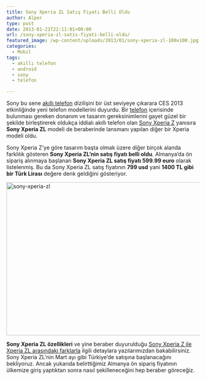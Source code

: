 ```yaml
---
title: Sony Xperia ZL Satış Fiyatı Belli Oldu
author: Alper
type: post
date: 2013-01-21T22:11:01+00:00
url: /sony-xperia-zl-satis-fiyati-belli-oldu/
featured_image: /wp-content/uploads/2013/01/sony-xperia-zl-100x100.jpg
categories:
  - Mobil
tags:
  - akıllı telefon
  - android
  - sony
  - telefon

---
```

Sony bu sene <a href="https://www.murekkep.org/etiket/akilli-telefon" target="_blank">akıllı telefon</a> dizilişini bir üst seviyeye çıkarara CES 2013 etkinliğinde yeni telefon modellerini duyurdu. Bir [telefon][1] içerisinde bulunması gereken donanım ve tasarım gereksinimlerini gayet güzel bir şekilde birleştirerek oldukça iddialı akıllı telefon olan [Sony Xperia Z][2] yanısıra **Sony Xperia ZL** modeli de beraberinde lansmanı yapılan diğer bir Xperia modeli oldu.

Sony Xperia Z&#8217;ye göre tasarım başta olmak üzere diğer birçok alanda farklılık gösteren **Sony Xperia ZL&#8217;nin satış fiyatı belli oldu**. Almanya&#8217;da ön sipariş alınmaya başlanan **Sony Xperia ZL satış fiyatı 599.99 euro** olarak listelenmiş. Bu da Sony Xperia ZL satış fiyatının **799 usd** yani **1400 TL gibi bir Türk Lirası** değere denk geldiğini gösteriyor.

<img class="aligncenter size-full wp-image-11135" alt="sony-xperia-zl" src="https://www.murekkep.org/wp-content/uploads/2013/01/sony-xperia-zl.jpg" width="600" height="400" srcset="https://www.murekkep.org/wp-content/uploads/2013/01/sony-xperia-zl.jpg 600w, https://www.murekkep.org/wp-content/uploads/2013/01/sony-xperia-zl-400x266.jpg 400w, https://www.murekkep.org/wp-content/uploads/2013/01/sony-xperia-zl-50x33.jpg 50w, https://www.murekkep.org/wp-content/uploads/2013/01/sony-xperia-zl-125x83.jpg 125w, https://www.murekkep.org/wp-content/uploads/2013/01/sony-xperia-zl-300x200.jpg 300w, https://www.murekkep.org/wp-content/uploads/2013/01/sony-xperia-zl-457x305.jpg 457w" sizes="(max-width: 600px) 100vw, 600px" /> 

**Sony Xperia ZL özellikleri** ve yine beraber duyurulduğu [Sony Xperia Z ile Xperia ZL arasındaki farklarla][3] ilgili detaylara yazılarımızdan bakabilirsiniz. Sony Xperia ZL’nin Mart ayı gibi Türkiye’de satışına başlanacağını bekliyoruz. Ancak yukarıda belirttiğimiz Almanya ön sipariş fiyatının ülkemize giriş yaptıktan sonra nasıl şekilleneceğini hep beraber göreceğiz.

 [1]: https://www.murekkep.org/telefon "telefon"
 [2]: https://www.murekkep.org/telefon/sony-xperia-z "sony xperia z"
 [3]: https://www.murekkep.org/sony-xperia-z-ve-xperia-zl-arasinda-ne-fark-var-10764 "Sony Xperia Z ile Xperia ZL arasındaki farklar"